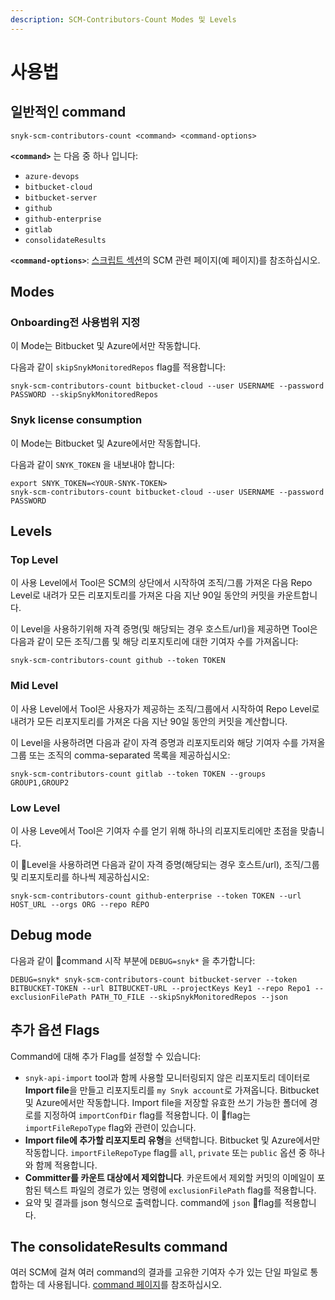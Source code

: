 ```yaml
---
description: SCM-Contributors-Count Modes 및 Levels
---
```


# 사용법

## 일반적인 command

```
snyk-scm-contributors-count <command> <command-options>
```

**`<command>`** 는 다음 중 하나 입니다:

* `azure-devops`
* `bitbucket-cloud`
* `bitbucket-server`
* `github`
* `github-enterprise`
* `gitlab`
* `consolidateResults`

**`<command-options>`**: [스크립트 섹션](the-scripts/)의 SCM 관련 페이지(예 페이지)를 참조하십시오.

## Modes

### Onboarding전 사용범위 지정

이 Mode는 Bitbucket 및 Azure에서만 작동합니다.

다음과 같이 `skipSnykMonitoredRepos` flag를 적용합니다:

```
snyk-scm-contributors-count bitbucket-cloud --user USERNAME --password PASSWORD --skipSnykMonitoredRepos
```

### Snyk license consumption

이 Mode는 Bitbucket 및 Azure에서만 작동합니다.

다음과 같이 `SNYK_TOKEN` 을 내보내야 합니다:

```
export SNYK_TOKEN=<YOUR-SNYK-TOKEN>
snyk-scm-contributors-count bitbucket-cloud --user USERNAME --password PASSWORD
```

## Levels

### Top Level

이 사용 Level에서 Tool은 SCM의 상단에서 시작하여 조직/그룹 가져온 다음 Repo Level로 내려가 모든 리포지토리를 가져온 다음 지난 90일 동안의 커밋을 카운트합니다.

이 Level을 사용하기위해 자격 증명(및 해당되는 경우 호스트/url)을 제공하면 Tool은 다음과 같이 모든 조직/그룹 및 해당 리포지토리에 대한 기여자 수를 가져옵니다:

```
snyk-scm-contributors-count github --token TOKEN
```

### Mid Level

이 사용 Level에서 Tool은 사용자가 제공하는 조직/그룹에서 시작하여 Repo Level로 내려가 모든 리포지토리를 가져온 다음 지난 90일 동안의 커밋을 계산합니다.

이 Level을 사용하려면 다음과 같이 자격 증명과 리포지토리와 해당 기여자 수를 가져올 그룹 또는 조직의 comma-separated 목록을 제공하십시오:

```
snyk-scm-contributors-count gitlab --token TOKEN --groups GROUP1,GROUP2
```

### Low Level

이 사용 Leve에서 Tool은 기여자 수를 얻기 위해 하나의 리포지토리에만 초점을 맞춥니다.

이 Level을 사용하려면 다음과 같이 자격 증명(해당되는 경우 호스트/url), 조직/그룹 및 리포지토리를 하나씩 제공하십시오:

```
snyk-scm-contributors-count github-enterprise --token TOKEN --url HOST_URL --orgs ORG --repo REPO
```

## Debug mode

다음과 같이 command 시작 부분에 `DEBUG=snyk*` 을 추가합니다:

```
DEBUG=snyk* snyk-scm-contributors-count bitbucket-server --token BITBUCKET-TOKEN --url BITBUCKET-URL --projectKeys Key1 --repo Repo1 --exclusionFilePath PATH_TO_FILE --skipSnykMonitoredRepos --json
```

## 추가 옵션 Flags

Command에 대해 추가 Flag를 설정할 수 있습니다:

* `snyk-api-import` tool과 함께 사용할 모니터링되지 않은 리포지토리 데이터로 **Import file**을 만들고 리포지토리를 `my Snyk account`로 가져옵니다. Bitbucket 및 Azure에서만 작동합니다. Import file을 저장할 유효한 쓰기 가능한 폴더에 경로를 지정하여 `importConfDir` flag를 적용합니다. 이 flag는 `importFileRepoType` flag와 관련이 있습니다.
* **Import file에 추가할 리포지토리 유형**을 선택합니다. Bitbucket 및 Azure에서만 작동합니다. `importFileRepoType` flag를 `all`, `private` 또는 `public` 옵션 중 하나와 함께 적용합니다.
* **Committer를 카운트 대상에서 제외합니다**. 카운트에서 제외할 커밋의 이메일이 포함된 텍스트 파일의 경로가 있는 명령에 `exclusionFilePath` flag를 적용합니다.
* 요약 및 결과를 json 형식으로 출력합니다. command에 `json` flag를 적용합니다.

## The consolidateResults command

여러 SCM에 걸쳐 여러 command의 결과를 고유한 기여자 수가 있는 단일 파일로 통합하는 데 사용됩니다. [command 페이지](consolidate-results.md)를 참조하십시오.
